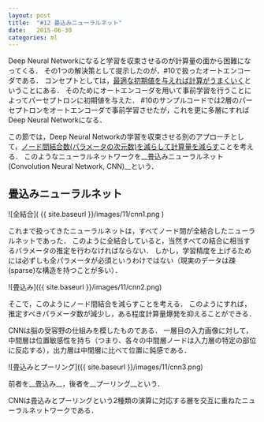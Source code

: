 ```yaml
---
layout: post
title:  "#12 畳込みニューラルネット"
date:   2015-06-30
categories: ml
---
```


Deep Neural Networkになると学習を収束させるのが計算量の面から困難になってくる．
その1つの解決策として提示したのが，\#10で扱ったオートエンコーダである．
コンセプトとしては，<u>最適な初期値を与えれば計算がうまくいく</u>ということにある．
そのためにオートエンコーダを用いて事前学習を行うことによってパーセプトロンに初期値を与えた．
\#10のサンプルコードでは2層のパーセプトロンをオートエンコーダで事前学習させたが，これを更に多層にすればDeep Neural Networkになる．

この節では，Deep Neural Networkの学習を収束させる別のアプローチとして，<u>ノード間結合数(パラメータの次元数)を減らして計算量を減らす</u>ことを考える．
このようなニューラルネットワークを__畳込みニューラルネット(Convolution Neural Network, CNN)__という．

## 畳込みニューラルネット

![全結合]( {{ site.baseurl }}/images/11/cnn1.png )

これまで扱ってきたニューラルネットは，すべてノード間が全結合したニューラルネットであった．
このように全結合していると，当然すべての結合に相当するパラメータの推定を行わなければならない．
しかし，学習精度を上げるためには必ずしも全パラメータが必須というわけではない（現実のデータは疎(sparse)な構造を持つことが多い）．

![畳込み]({{ site.baseurl }}/images/11/cnn2.png)

そこで，このようにノード間結合を減らすことを考える．
このようにすれば，推定すべきパラメータ数が減少し，ある程度計算量爆発を抑えることができる．

CNNは脳の受容野の仕組みを模したものである．
一層目の入力画像に対して，中間層は位置敏感性を持ち（つまり、各々の中間層ノードは入力層の特定の部位に反応する），出力層は中間層に比べて位置に鈍感である．

![畳込みとプーリング]({{ site.baseurl }}/images/11/cnn3.png)

前者を__畳込み__，後者を__プーリング__という．

CNNは畳込みとプーリングという2種類の演算に対応する層を交互に重ねたニューラルネットワークである．
